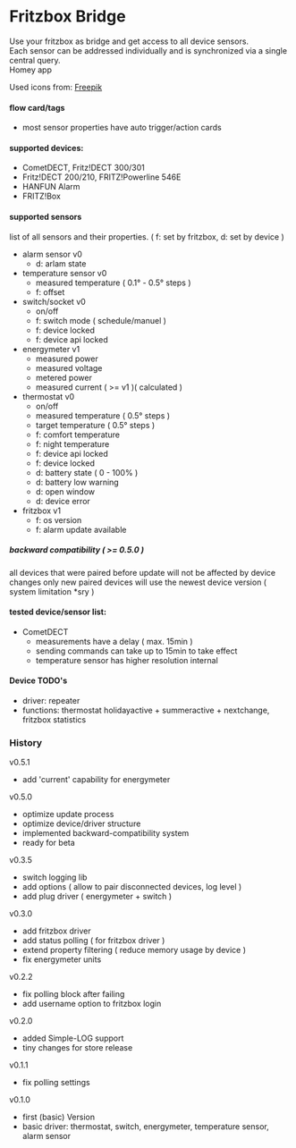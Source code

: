 # Fritzbox Bridge

Use your fritzbox as bridge and get access to all device sensors.<br>
Each sensor can be addressed individually and is synchronized via a single central query.
<br>Homey app

Used icons from: <a href="http://flaticon.com">Freepik</a>

#### flow card/tags
* most sensor properties have auto trigger/action cards

#### supported devices:
* CometDECT, Fritz!DECT 300/301
* Fritz!DECT 200/210, FRITZ!Powerline 546E
* HANFUN Alarm
* FRITZ!Box 

#### supported sensors
list of all sensors and their properties. ( f: set by fritzbox, d: set by device )
* alarm sensor v0
  * d: arlam state
* temperature sensor v0
  * measured temperature ( 0.1° - 0.5° steps )
  * f: offset
* switch/socket v0
  * on/off
  * f: switch mode ( schedule/manuel )
  * f: device locked
  * f: device api locked
* energymeter v1
  * measured power
  * measured voltage
  * metered power
  * measured current ( >= v1 )( calculated )
* thermostat v0
  * on/off
  * measured temperature ( 0.5° steps )
  * target temperature ( 0.5° steps )
  * f: comfort temperature
  * f: night temperature
  * f: device api locked
  * f: device locked
  * d: battery state ( 0 - 100% )
  * d: battery low warning
  * d: open window
  * d: device error
* fritzbox v1
  * f: os version
  * f: alarm update available 
  
##### backward compatibility ( >= 0.5.0 )  
all devices that were paired before update will not be affected by device changes
only new paired devices will use the newest device version ( system limitation *sry )

#### tested device/sensor list:
* CometDECT
  * measurements have a delay ( max. 15min )
  * sending commands can take up to 15min to take effect
  * temperature sensor has higher resolution internal
  
#### Device TODO's
* driver: repeater
* functions: thermostat holidayactive + summeractive + nextchange, fritzbox statistics

### History

v0.5.1
* add 'current' capability for energymeter

v0.5.0
* optimize update process
* optimize device/driver structure
* implemented backward-compatibility system
* ready for beta

v0.3.5
* switch logging lib
* add options ( allow to pair disconnected devices, log level )
* add plug driver ( energymeter + switch )

v0.3.0
* add fritzbox driver
* add status polling ( for fritzbox driver )
* extend property filtering ( reduce memory usage by device )
* fix energymeter units

v0.2.2
* fix polling block after failing
* add username option to fritzbox login

v0.2.0
* added Simple-LOG support
* tiny changes for store release

v0.1.1
* fix polling settings

v0.1.0
* first (basic) Version
* basic driver: thermostat, switch, energymeter, temperature sensor, alarm sensor
